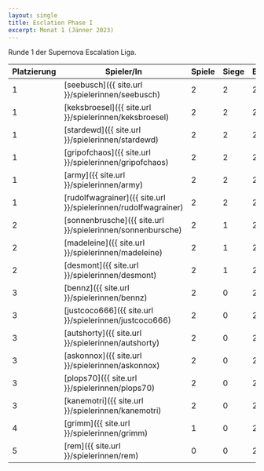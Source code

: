 ```yaml
---
layout: single
title: Esclation Phase I
excerpt: Monat 1 (Jänner 2023)
---
```


Runde 1 der Supernova Escalation Liga.

| Platzierung | Spieler/In | Spiele | Siege | Bemalt | Punkte |
|-------------|------------|--------|-------|--------|--------|
| 1           | [seebusch]({{ site.url }}/spielerinnen/seebusch) | 2 | 2 | 2 | 6 |
| 1           | [keksbroesel]({{ site.url }}/spielerinnen/keksbroesel) | 2 | 2 | 2 | 6 |
| 1           | [stardewd]({{ site.url }}/spielerinnen/stardewd) | 2 | 2 | 2 | 6 |
| 1           | [gripofchaos]({{ site.url }}/spielerinnen/gripofchaos) | 2 | 2 | 2 | 6 |
| 1           | [army]({{ site.url }}/spielerinnen/army) | 2 | 2 | 2 | 6 |
| 1           | [rudolfwagrainer]({{ site.url }}/spielerinnen/rudolfwagrainer) | 2 | 2 | 2 | 6 |
| 2           | [sonnenbrusche]({{ site.url }}/spielerinnen/sonnenbursche) | 2 | 1 | 2 | 5 |
| 2           | [madeleine]({{ site.url }}/spielerinnen/madeleine) | 2 | 1 | 2 | 5 |
| 2           | [desmont]({{ site.url }}/spielerinnen/desmont) | 2 | 1 | 2 | 5 |
| 3           | [bennz]({{ site.url }}/spielerinnen/bennz) | 2 | 0 | 2 | 4 |
| 3           | [justcoco666]({{ site.url }}/spielerinnen/justcoco666) | 2 | 0 | 2 | 4 |
| 3           | [autshorty]({{ site.url }}/spielerinnen/autshorty) | 2 | 0 | 2 | 4 |
| 3           | [askonnox]({{ site.url }}/spielerinnen/askonnox) | 2 | 0 | 2 | 4 |
| 3           | [plops70]({{ site.url }}/spielerinnen/plops70) | 2 | 0 | 2 | 4 |
| 3           | [kanemotri]({{ site.url }}/spielerinnen/kanemotri) | 2 | 0 | 2 | 4 |
| 4           | [grimm]({{ site.url }}/spielerinnen/grimm) | 1 | 0 | 2 | 3 |
| 5           | [rem]({{ site.url }}/spielerinnen/rem) | 0 | 0 | 2 | 2 |